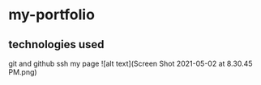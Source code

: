 # my-portfolio

## technologies used
git and github ssh
my page
![alt text](Screen Shot 2021-05-02 at 8.30.45 PM.png)


